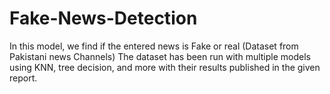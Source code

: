 # Fake-News-Detection
In this model, we find if the entered news is Fake or real (Dataset from Pakistani news Channels)
The dataset has been run with multiple models using KNN, tree decision, and more with their results published in the given report.
